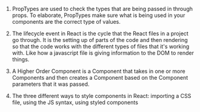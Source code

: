 1.  PropTypes are used to check the types that are being passed in through props. To elaborate, PropTypes make sure what is being used in your components are the correct type of values.

2.  The lifecycle event in React is the cycle that the React files in a project go through. It is the setting up of parts of the code and then rendering so that the code works with the different types of files that it's working with. Like how a javascript file is giving information to the DOM to render things.

3.  A Higher Order Component is a Component that takes in one or more Components and then creates a Component based on the Component parameters that it was passed.

4.  The three different ways to style components in React: importing a CSS file, using the JS syntax, using styled components